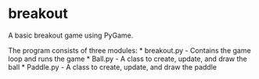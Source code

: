 breakout
========

A basic breakout game using PyGame.

The program consists of three modules:
    * breakout.py       - Contains the game loop and runs the game
    * Ball.py           - A class to create, update, and draw the ball
    * Paddle.py         - A class to create, update, and draw the paddle